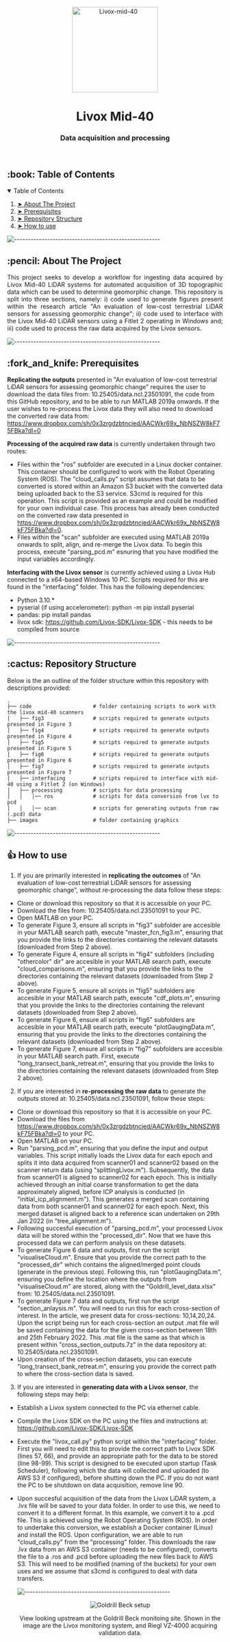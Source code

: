 <p align="center"> 
  <img src="images/livox_mid40.jpg" alt="Livox-mid-40" width="200px">
</p>
<h1 align="center"> Livox Mid-40 </h1>
<h3 align="center"> Data acquisition and processing </h3>  

</br>

<!-- TABLE OF CONTENTS -->
<h2 id="table-of-contents"> :book: Table of Contents</h2>

<details open="open">
  <summary>Table of Contents</summary>
  <ol>
    <li><a href="#about-the-project"> ➤ About The Project</a></li>
    <li><a href="#prerequisites"> ➤ Prerequisites</a></li>
    <li><a href="#Repository Structure"> ➤ Repository Structure</a></li>
    <li><a href="#How to use"> ➤ How to use</a></li>

</details>

![-----------------------------------------------------](https://raw.githubusercontent.com/andreasbm/readme/master/assets/lines/aqua.png)

<!-- ABOUT THE PROJECT -->
<h2 id="about-the-project"> :pencil: About The Project</h2>

<p align="justify"> 
This project seeks to develop a workflow for ingesting data acquired by Livox Mid-40 LiDAR systems for automated acquisition of 3D topographic data which can be used to determine geomorphic change. This repository is split into three sections, namely: i) code used to generate figures present within the research article "An evaluation of low-cost terrestrial LiDAR sensors for assessing geomorphic change"; ii) code used to interface with the Livox Mid-40 LiDAR sensors using a Fitlet 2 operating in Windows and; iii) code used to process the raw data acquired by the Livox sensors. 
</p>

![-----------------------------------------------------](https://raw.githubusercontent.com/andreasbm/readme/master/assets/lines/aqua.png)

<!-- PREREQUISITES -->
<h2 id="prerequisites"> :fork_and_knife: Prerequisites</h2>

**Replicating the outputs** presented in "An evaluation of low-cost terrestrial LiDAR sensors for assessing geomorphic change" requires the user to download the data files from: 10.25405/data.ncl.23501091, the code from this GitHub repository, and to be able to run MATLAB 2019a onwards. If the user wishes to re-process the Livox data they will also need to download the converted raw data from: https://www.dropbox.com/sh/0x3zrgdzbtncjed/AACWkr69x_NbNSZW8kF75FBka?dl=0
  
**Processing of the acquired raw data** is currently undertaken through two routes:
* Files within the "ros" subfolder are executed in a Linux docker container. This container should be configured to work with the Robot Operating System (ROS). The "cloud_calls.py" script assumes that data to be converted is stored within an Amazon S3 bucket with the converted data being uploaded back to the S3 service. S3cmd is required for this operation. This script is provided as an example and could be modified for your own individual case. This process has already been conducted on the converted raw data presented in https://www.dropbox.com/sh/0x3zrgdzbtncjed/AACWkr69x_NbNSZW8kF75FBka?dl=0.
* Files within the "scan" subfolder are executed using MATLAB 2019a onwards to split, align, and re-merge the Livox data. To begin this process, execute "parsing_pcd.m" esnuring that you have modified the input variables accordingly.
    
**Interfacing with the Livox sensor** is currently achieved using a Livox Hub connected to a x64-based Windows 10 PC. Scripts required for this are found in the "interfacing" folder. This has the following dependencies:
* Python 3.10.*
* pyserial (if using accelerometer): python -m pip install pyserial
* pandas: pip install pandas
* livox sdk: https://github.com/Livox-SDK/Livox-SDK - this needs to be compiled from source

![-----------------------------------------------------](https://raw.githubusercontent.com/andreasbm/readme/master/assets/lines/aqua.png)

<!-- Repository Structure -->
<h2 id="Repository Structure"> :cactus: Repository Structure</h2>
<p align="justify"> 
  
Below is the an outline of the folder structure within this repository with descriptions provided:
</p>

    .
    ├── code                    # folder containing scripts to work with the livox mid-40 scanners
    │   ├── fig3                # scripts required to generate outputs presented in Figure 3
    │   ├── fig4                # scripts required to generate outputs presented in Figure 4
    │   ├── fig5                # scripts required to generate outputs presented in Figure 5
    │   ├── fig6                # scripts required to generate outputs presented in Figure 6
    │   ├── fig7                # scripts required to generate outputs presented in Figure 7
    │   ├── interfacing         # scripts required to interface with mid-40 using a Fitlet 2 (on Windows)
    │   ├── processing          # scripts for data processing
    │   │   │── ros             # scripts for data conversion from lvx to pcd
    │   │   │── scan            # scripts for generating outputs from raw (.pcd) data
    ├── images                  # folder containing graphics 
 
  
![-----------------------------------------------------](https://raw.githubusercontent.com/andreasbm/readme/master/assets/lines/aqua.png)
  
<!-- How to use -->
<h2 id="How to use"> 👍 How to use</h2>
<p align="justify"> 
    
1. If you are primarily interested in **replicating the outcomes** of "An evaluation of low-cost terrestrial LiDAR sensors for assessing geomorphic change", without re-processing the data follow these steps:
* Clone or download this repository so that it is accessible on your PC.
* Download the files from: 10.25405/data.ncl.23501091 to your PC.  
* Open MATLAB on your PC.
* To generate Figure 3, ensure all scripts in "fig3" subfolder are accesible in your MATLAB search path, execute "master_fcn_fig3.m", ensuring that you provide the links to the directories containing the relevant datasets (downloaded from Step 2 above).
* To generate Figure 4, ensure all scripts in "fig4" subfolders (including "othercolor" dir" are accesible in your MATLAB search path, execute "cloud_comparisons.m", ensuring that you provide the links to the directories containing the relevant datasets (downloaded from Step 2 above). 
* To generate Figure 5, ensure all scripts in "fig5" subfolders are accesible in your MATLAB search path, execute "cdf_plots.m", ensuring that you provide the links to the directories containing the relevant datasets (downloaded from Step 2 above). 
* To generate Figure 6, ensure all scripts in "fig6" subfolders are accesible in your MATLAB search path, execute "plotGaugingData.m", ensuring that you provide the links to the directories containing the relevant datasets (downloaded from Step 2 above).
* To generate Figure 7, ensure all scripts in "fig7" subfolders are accesible in your MATLAB search path. First,  execute "long_transect_bank_retreat.m", ensuring that you provide the links to the directories containing the relevant datasets (downloaded from Step 2 above).
  
2. If you are interested in **re-processing the raw data** to generate the outputs stored at: 10.25405/data.ncl.23501091, follow these steps:
* Clone or download this repository so that it is accessible on your PC.
* Download the files from https://www.dropbox.com/sh/0x3zrgdzbtncjed/AACWkr69x_NbNSZW8kF75FBka?dl=0 to your PC.  
* Open MATLAB on your PC.
* Run "parsing_pcd.m", ensuring that you define the input and output variables. This script initially loads the Livox data for each epoch and splits it into data acquired from scanner01 and scanner02 based on the scanner return data (using "splittingLivox.m"). Subsequently, the data from scanner01 is aligned to scanner02 for each epoch. This is initially achieved through an initial coarse transformation to get the data approximately aligned, before ICP analysis is conducted (in "initial_icp_alignment.m"). This generates a merged scan containing data from both scanner01 and scanner02 for each epoch. Next, this merged dataset is aligned back to a reference scan undertaken on 29th Jan 2022 (in "tree_alignment.m"). 
* Following succesful execution of "parsing_pcd.m", your processed Livox data will be stored within the "processed_dir". Now that we have this processed data we can perform analysis on these datasets.
* To generate Figure 6 data and outputs, first run the script "visualiseCloud.m". Ensure that you provide the correct path to the "processed_dir" which contains the aligned/merged point clouds (generate in the previous step). Following this, run "plotGaugingData.m", ensuring you define the location where the outputs from "visualiseCloud.m" are stored, along with the "Goldrill_level_data.xlsx" from: 10.25405/data.ncl.23501091.  
* To generate Figure 7 data and outputs, first run the script "section_anlaysis.m".  You will need to run this for each cross-section of interest. In the article, we present data for cross-sections: 10,14,20,24. Upon the script being run for each cross-section an output .mat file will be saved containing the data for the given cross-section between 18th and 25th February 2022. This .mat file is the same as that which is present within "cross_section_outputs.7z" in the data repository at: 10.25405/data.ncl.23501091.
* Upon creation of the cross-section datasets, you can execute "long_transect_bank_retreat.m", ensuring you provide the correct path to where the cross-section data is saved.

3. If you are interested in **generating data with a Livox sensor**, the following steps may help:
* Establish a Livox system connected to the PC via ethernet cable.
* Compile the Livox SDK on the PC using the files and instructions at: https://github.com/Livox-SDK/Livox-SDK
* Execute the "livox_call.py" python script within the "interfacing" folder. First you will need to edit this to provide the correct path to Livox SDK (lines 57, 66), and provide an appropriate path for the data to be stored (line 98-99). This script is designed to be executed upon startup (Task Scheduler), following which the data will collected and uploaded (to AWS S3 if configured), before shutting down the PC. If you do not want the PC to be shutdown on data acquisition, remove line 90.
* Upon succesful acquisition of the data from the Livox LiDAR system, a .lvx file will be saved to your data folder. In order to use this, we need to convert it to a different format. In this example, we convert it to a .pcd file. This is achieved using the Robot Operating System (ROS). In order to undertake this conversion, we establish a Docker container (Linux) and install the ROS. Upon configuration, we are able to run "cloud_calls.py" from the "processing" folder. This downloads the raw .lvx data from an AWS S3 container (needs to be configured), converts the file to a .ros and .pcd before uploading the new files back to AWS S3. This will need to be modified (naming of the buckets) for your own uses and we assume that s3cmd is configured to deal with data transfers.
  
  ![-----------------------------------------------------](https://raw.githubusercontent.com/andreasbm/readme/master/assets/lines/aqua.png)

  <p align="center"> 
  <img src="images/IMG_20220128_155022009_HDR.jpg" alt="Goldrill Beck setup" >
  </p>
  <p align="center"> 
  View looking upstream at the Goldrill Beck monitoing site. Shown in the image are the Livox monitoring system, and Riegl VZ-4000 acquiring validation data.
  </p>
  
